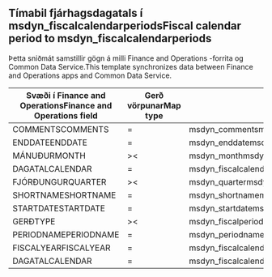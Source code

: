 ## <a name="fiscal-calendar-period-to-msdyn_fiscalcalendarperiods"></a><span data-ttu-id="803dd-101">Tímabil fjárhagsdagatals í msdyn_fiscalcalendarperiods</span><span class="sxs-lookup"><span data-stu-id="803dd-101">Fiscal calendar period to msdyn_fiscalcalendarperiods</span></span>

<span data-ttu-id="803dd-102">Þetta sniðmát samstillir gögn á milli Finance and Operations -forrita og Common Data Service.</span><span class="sxs-lookup"><span data-stu-id="803dd-102">This template synchronizes data between Finance and Operations apps and Common Data Service.</span></span>

<span data-ttu-id="803dd-103">Svæði í Finance and Operations</span><span class="sxs-lookup"><span data-stu-id="803dd-103">Finance and Operations field</span></span> | <span data-ttu-id="803dd-104">Gerð vörpunar</span><span class="sxs-lookup"><span data-stu-id="803dd-104">Map type</span></span> | <span data-ttu-id="803dd-105">Annar Dynamics 365 reitur</span><span class="sxs-lookup"><span data-stu-id="803dd-105">Other Dynamics 365 field</span></span> | <span data-ttu-id="803dd-106">Sjálfgildi</span><span class="sxs-lookup"><span data-stu-id="803dd-106">Default value</span></span>
---|---|---|---
<span data-ttu-id="803dd-107">COMMENTS</span><span class="sxs-lookup"><span data-stu-id="803dd-107">COMMENTS</span></span> | = | <span data-ttu-id="803dd-108">msdyn_comments</span><span class="sxs-lookup"><span data-stu-id="803dd-108">msdyn_comments</span></span> | 
<span data-ttu-id="803dd-109">ENDDATE</span><span class="sxs-lookup"><span data-stu-id="803dd-109">ENDDATE</span></span> | = | <span data-ttu-id="803dd-110">msdyn_enddate</span><span class="sxs-lookup"><span data-stu-id="803dd-110">msdyn_enddate</span></span> | 
<span data-ttu-id="803dd-111">MÁNUÐUR</span><span class="sxs-lookup"><span data-stu-id="803dd-111">MONTH</span></span> | >< | <span data-ttu-id="803dd-112">msdyn_month</span><span class="sxs-lookup"><span data-stu-id="803dd-112">msdyn_month</span></span> | 
<span data-ttu-id="803dd-113">DAGATAL</span><span class="sxs-lookup"><span data-stu-id="803dd-113">CALENDAR</span></span> | = | <span data-ttu-id="803dd-114">msdyn_fiscalcalendar.msdyn_calendar</span><span class="sxs-lookup"><span data-stu-id="803dd-114">msdyn_fiscalcalendar.msdyn_calendar</span></span> | 
<span data-ttu-id="803dd-115">FJÓRÐUNGUR</span><span class="sxs-lookup"><span data-stu-id="803dd-115">QUARTER</span></span> | >< | <span data-ttu-id="803dd-116">msdyn_quarter</span><span class="sxs-lookup"><span data-stu-id="803dd-116">msdyn_quarter</span></span> | 
<span data-ttu-id="803dd-117">SHORTNAME</span><span class="sxs-lookup"><span data-stu-id="803dd-117">SHORTNAME</span></span> | = | <span data-ttu-id="803dd-118">msdyn_shortname</span><span class="sxs-lookup"><span data-stu-id="803dd-118">msdyn_shortname</span></span> | 
<span data-ttu-id="803dd-119">STARTDATE</span><span class="sxs-lookup"><span data-stu-id="803dd-119">STARTDATE</span></span> | = | <span data-ttu-id="803dd-120">msdyn_startdate</span><span class="sxs-lookup"><span data-stu-id="803dd-120">msdyn_startdate</span></span> | 
<span data-ttu-id="803dd-121">GERÐ</span><span class="sxs-lookup"><span data-stu-id="803dd-121">TYPE</span></span> | >< | <span data-ttu-id="803dd-122">msdyn_fiscalperiodtype</span><span class="sxs-lookup"><span data-stu-id="803dd-122">msdyn_fiscalperiodtype</span></span> | 
<span data-ttu-id="803dd-123">PERIODNAME</span><span class="sxs-lookup"><span data-stu-id="803dd-123">PERIODNAME</span></span> | = | <span data-ttu-id="803dd-124">msdyn_periodname</span><span class="sxs-lookup"><span data-stu-id="803dd-124">msdyn_periodname</span></span> | 
<span data-ttu-id="803dd-125">FISCALYEAR</span><span class="sxs-lookup"><span data-stu-id="803dd-125">FISCALYEAR</span></span> | = | <span data-ttu-id="803dd-126">msdyn_fiscalcalendaryear.msdyn_name</span><span class="sxs-lookup"><span data-stu-id="803dd-126">msdyn_fiscalcalendaryear.msdyn_name</span></span> | 
<span data-ttu-id="803dd-127">DAGATAL</span><span class="sxs-lookup"><span data-stu-id="803dd-127">CALENDAR</span></span> | = | <span data-ttu-id="803dd-128">msdyn_fiscalcalendaryear.msdyn_fiscalcalendarname</span><span class="sxs-lookup"><span data-stu-id="803dd-128">msdyn_fiscalcalendaryear.msdyn_fiscalcalendarname</span></span> | 
